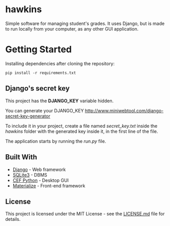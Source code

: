 # hawkins
Simple software for managing student's grades. It uses Django, but is made to
run locally from your computer, as any other GUI application.

# Getting Started
Installing dependencies after cloning the repository:

```
pip install -r requirements.txt
```

## Django's secret key
This project has the **DJANGO_KEY** variable hidden.

You can generate your DJANGO_KEY http://www.miniwebtool.com/django-secret-key-generator

To include it in your project, create a file named *secret_key.txt* inside the
*hawkins* folder with the generated key inside it, in the first line of the file.

The  application starts by running the *run.py* file.

## Built With
* [Django](https://www.djangoproject.com/) - Web framework
* [SQLite3](https://www.sqlite.org/) - DBMS
* [CEF Python](https://github.com/cztomczak/cefpython) - Desktop GUI
* [Materialize](http://materializecss.com/) - Front-end framework

## License

This project is licensed under the MIT License - see the [LICENSE.md](LICENSE) file for details.
